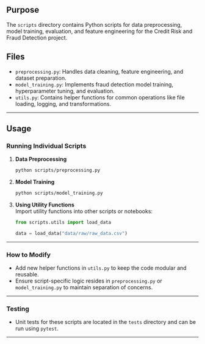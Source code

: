 ## Purpose

The `scripts` directory contains Python scripts for data preprocessing, model training, evaluation, and feature engineering for the Credit Risk and Fraud Detection project.

## Files

- `preprocessing.py`: Handles data cleaning, feature engineering, and dataset preparation.
- `model_training.py`: Implements fraud detection model training, hyperparameter tuning, and evaluation.
- `utils.py`: Contains helper functions for common operations like file loading, logging, and transformations.

---

## Usage

### Running Individual Scripts

1. **Data Preprocessing**

   ```bash
   python scripts/preprocessing.py
   ```

2. **Model Training**

   ```bash
   python scripts/model_training.py
   ```

3. **Using Utility Functions**  
   Import utility functions into other scripts or notebooks:

   ```python
   from scripts.utils import load_data

   data = load_data("data/raw/raw_data.csv")
   ```

---

### How to Modify

- Add new helper functions in `utils.py` to keep the code modular and reusable.
- Ensure script-specific logic resides in `preprocessing.py` or `model_training.py` to maintain separation of concerns.

---

### Testing

- Unit tests for these scripts are located in the `tests` directory and can be run using `pytest`.

---
